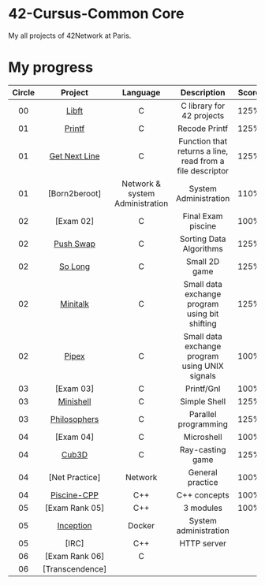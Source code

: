 # 42-Cursus-Common Core
My all projects of 42Network at Paris. 

# My progress
|Circle | Project | Language | Description | Score | 
|:-----:|:-------:|:--------:|:-----------:|:-----:|
|00| [Libft](https://github.com/Athiebaut/Libft) | C | C library for 42 projects | 125% |
|01| [Printf](https://github.com/Athiebaut/Printf) | C | Recode Printf | 125% |
|01| [Get Next Line](https://github.com/Athiebaut/Get_Next_Line) | C | Function that returns a line, read from a file descriptor | 125% |
|01| [Born2beroot] | Network & system Administration | System Administration | 110% |
|02| [Exam 02] | C | Final Exam piscine | 100% |
|02| [Push Swap](https://github.com/Athiebaut/Push_swap) | C | Sorting Data Algorithms | 125% |
|02| [So Long](https://github.com/Athiebaut/So_long) | C | Small 2D game | 125% |
|02| [Minitalk](https://github.com/Athiebaut/MiniTalk) | C | Small data exchange program using bit shifting | 125% |
|02| [Pipex](https://github.com/Athiebaut/Pipex) | C | Small data exchange program using UNIX signals | 100% |
|03| [Exam 03] | C | Printf/Gnl | 100% |
|03| [Minishell](https://github.com/Athiebaut/Minishell) | C | Simple Shell | 125% |
|03| [Philosophers](https://github.com/Athiebaut/Philosophers) | C | Parallel programming | 125% |
|04| [Exam 04] | C | Microshell| 100% |
|04| [Cub3D](https://github.com/Athiebaut/Cub3d) | C | Ray-casting game | 125% |
|04| [Net Practice] | Network | General practice | 100% |
|04| [Piscine-CPP](https://github.com/Athiebaut/Piscine_CPP) | C++ | C++ concepts | 100% |
|05| [Exam Rank 05] | C++ | 3 modules |  100% |
|05| [Inception]() | Docker | System administration |  |
|05| [IRC] | C++ | HTTP server |  |
|06| [Exam Rank 06] | C | | |
|06| [Transcendence] | | | |
